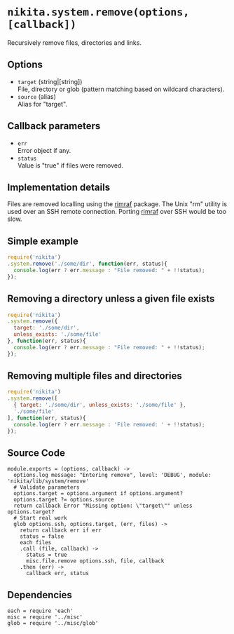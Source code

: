 
# `nikita.system.remove(options, [callback])`

Recursively remove files, directories and links.

## Options

*   `target` (string|[string])      
    File, directory or glob (pattern matching based on wildcard characters).   
*   `source` (alias)   
    Alias for "target".   

## Callback parameters

*   `err`   
    Error object if any.   
*   `status`   
    Value is "true" if files were removed.   

## Implementation details

Files are removed localling using the [rimraf] package. The Unix "rm" utility
is used over an SSH remote connection. Porting [rimraf] over SSH would be too 
slow.

## Simple example

```js
require('nikita')
.system.remove('./some/dir', function(err, status){
  console.log(err ? err.message : "File removed: " + !!status);
});
```

## Removing a directory unless a given file exists

```js
require('nikita')
.system.remove({
  target: './some/dir',
  unless_exists: './some/file'
}, function(err, status){
  console.log(err ? err.message : "File removed: " + !!status);
});
```

## Removing multiple files and directories

```js
require('nikita')
.system.remove([
  { target: './some/dir', unless_exists: './some/file' },
  './some/file'
], function(err, status){
  console.log(err ? err.message : 'File removed: ' + !!status);
});
```

## Source Code

    module.exports = (options, callback) ->
      options.log message: "Entering remove", level: 'DEBUG', module: 'nikita/lib/system/remove'
      # Validate parameters
      options.target = options.argument if options.argument?
      options.target ?= options.source
      return callback Error "Missing option: \"target\"" unless options.target?
      # Start real work
      glob options.ssh, options.target, (err, files) ->
        return callback err if err
        status = false
        each files
        .call (file, callback) ->
          status = true
          misc.file.remove options.ssh, file, callback
        .then (err) ->
          callback err, status

## Dependencies

    each = require 'each'
    misc = require '../misc'
    glob = require '../misc/glob'

[rimraf]: https://github.com/isaacs/rimraf
